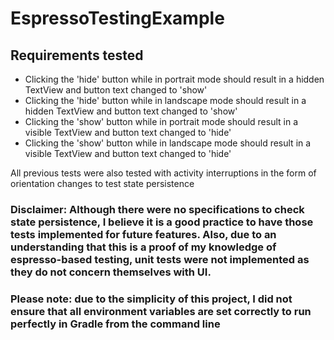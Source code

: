 # EspressoTestingExample

## Requirements tested

- Clicking the 'hide' button while in portrait mode should result in a hidden TextView and button text changed to 'show'
- Clicking the 'hide' button while in landscape mode should result in a hidden TextView and button text changed to 'show'
- Clicking the 'show' button while in portrait mode should result in a visible TextView and button text changed to 'hide'
- Clicking the 'show' button while in landscape mode should result in a visible TextView and button text changed to 'hide'

All previous tests were also tested with activity interruptions in the form of orientation changes to test state persistence

### Disclaimer: Although there were no specifications to check state persistence, I believe it is a good practice to have those tests implemented for future features. Also, due to an understanding that this is a proof of my knowledge of espresso-based testing, unit tests were not implemented as they do not concern themselves with UI.

### Please note: due to the simplicity of this project, I did not ensure that all environment variables are set correctly to run perfectly in Gradle from the command line
